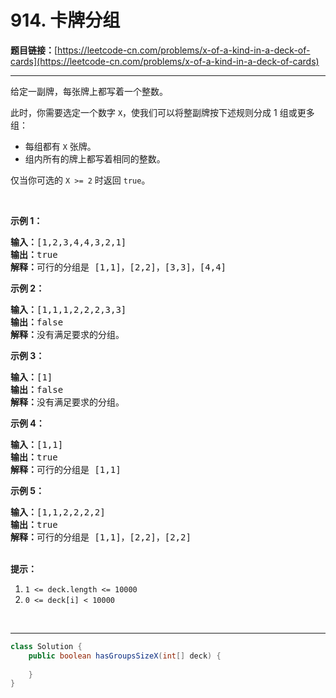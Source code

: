 # 914. 卡牌分组

**题目链接：**[https://leetcode-cn.com/problems/x-of-a-kind-in-a-deck-of-cards](https://leetcode-cn.com/problems/x-of-a-kind-in-a-deck-of-cards)

---

<div class="content__1Y2H">
 <div class="notranslate">
  <p>给定一副牌，每张牌上都写着一个整数。</p> 
  <p>此时，你需要选定一个数字 <code>X</code>，使我们可以将整副牌按下述规则分成 1 组或更多组：</p> 
  <ul> 
   <li>每组都有&nbsp;<code>X</code>&nbsp;张牌。</li> 
   <li>组内所有的牌上都写着相同的整数。</li> 
  </ul> 
  <p>仅当你可选的 <code>X &gt;= 2</code> 时返回&nbsp;<code>true</code>。</p> 
  <p>&nbsp;</p> 
  <p><strong>示例 1：</strong></p> 
  <pre class="language-text"><strong>输入：</strong>[1,2,3,4,4,3,2,1]
<strong>输出：</strong>true
<strong>解释：</strong>可行的分组是 [1,1]，[2,2]，[3,3]，[4,4]
</pre> 
  <p><strong>示例 2：</strong></p> 
  <pre class="language-text"><strong>输入：</strong>[1,1,1,2,2,2,3,3]
<strong>输出：</strong>false
<strong>解释：</strong>没有满足要求的分组。
</pre> 
  <p><strong>示例 3：</strong></p> 
  <pre class="language-text"><strong>输入：</strong>[1]
<strong>输出：</strong>false
<strong>解释：</strong>没有满足要求的分组。
</pre> 
  <p><strong>示例 4：</strong></p> 
  <pre class="language-text"><strong>输入：</strong>[1,1]
<strong>输出：</strong>true
<strong>解释：</strong>可行的分组是 [1,1]
</pre> 
  <p><strong>示例 5：</strong></p> 
  <pre class="language-text"><strong>输入：</strong>[1,1,2,2,2,2]
<strong>输出：</strong>true
<strong>解释：</strong>可行的分组是 [1,1]，[2,2]，[2,2]
</pre> 
  <p><br> <strong>提示：</strong></p> 
  <ol> 
   <li><code>1 &lt;= deck.length &lt;= 10000</code></li> 
   <li><code>0 &lt;= deck[i] &lt;&nbsp;10000</code></li> 
  </ol> 
  <p>&nbsp;</p> 
 </div>
</div>

---

```java
class Solution {
    public boolean hasGroupsSizeX(int[] deck) {
        
    }
}
```